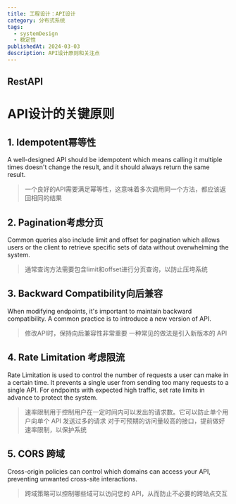 ```yaml
---
title: 工程设计：API设计
category: 分布式系统
tags:
  - systemDesign
  - 稳定性
publishedAt: 2024-03-03
description: API设计原则和关注点
---
```


## RestAPI

# API设计的关键原则

## 1. Idempotent幂等性

A well-designed API should be idempotent which means calling it multiple times doesn't change the result, and it should always return the same result.

>一个良好的API需要满足幂等性，这意味着多次调用同一个方法，都应该返回相同的结果

## 2. Pagination考虑分页

Common queries also include limit and offset for pagination which allows users or the client to retrieve specific sets of data without overwhelming the system.

>通常查询方法需要包含limit和offset进行分页查询，以防止压垮系统

## 3. Backward Compatibility向后兼容

When modifying endpoints, it's important to maintain backward compatibility.
A common practice is to introduce a new version of API.

> 修改API时，保持向后兼容性非常重要
> 一种常见的做法是引入新版本的 API

## 4. Rate Limitation 考虑限流

Rate Limitation is used to control the number of requests a user can make in a certain time. It prevents a single user from sending too many requests to a single API.
For endpoints with expected high traffic, set rate limits in advance to protect the system.

> 速率限制用于控制用户在一定时间内可以发出的请求数。它可以防止单个用户向单个 API 发送过多的请求
> 对于可预期的访问量较高的接口，提前做好速率限制，以保护系统

## 5. CORS 跨域

Cross-origin policies can control which domains can access your API, preventing unwanted cross-site interactions.

> 跨域策略可以控制哪些域可以访问您的 API，从而防止不必要的跨站点交互

